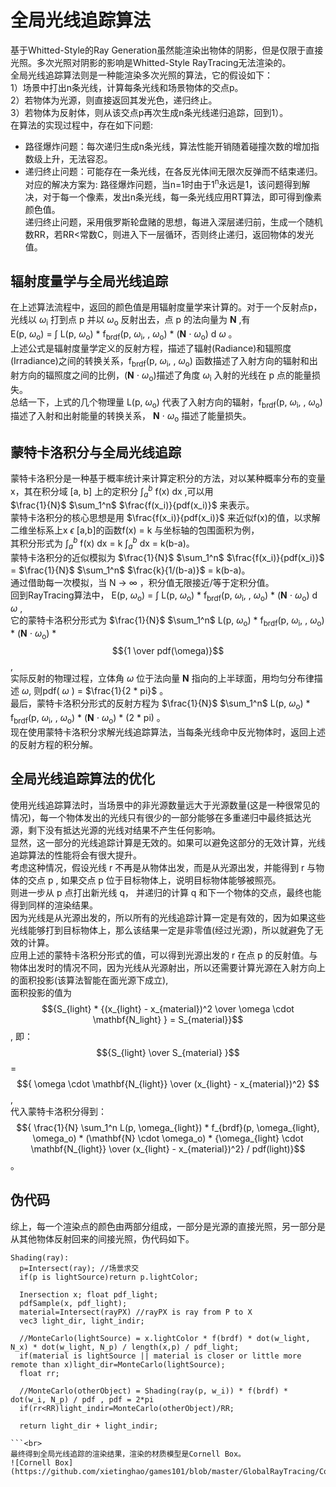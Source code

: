 # 全局光线追踪算法
基于Whitted-Style的Ray Generation虽然能渲染出物体的阴影，但是仅限于直接光照。多次光照对阴影的影响是Whitted-Style RayTracing无法渲染的。<br>
全局光线追踪算法则是一种能渲染多次光照的算法，它的假设如下：<br>
1）场景中打出n条光线，计算每条光线和场景物体的交点p。<br>
2）若物体为光源，则直接返回其发光色，递归终止。<br>
3）若物体为反射体，则从该交点p再次生成n条光线递归追踪，回到1）。<br>
在算法的实现过程中，存在如下问题: <br>
- 路径爆炸问题：每次递归生成n条光线，算法性能开销随着碰撞次数的增加指数级上升，无法容忍。
- 递归终止问题：可能存在一条光线，在各反光体间无限次反弹而不结束递归。<br>
对应的解决方案为:
路径爆炸问题，当n=1时由于1<sup>n</sup>永远是1，该问题得到解决，对于每一个像素，发出n条光线，每一条光线应用RT算法，即可得到像素颜色值。<br>
递归终止问题，采用俄罗斯轮盘赌的思想，每进入深层递归前，生成一个随机数RR，若RR<常数C，则进入下一层循环，否则终止递归，返回物体的发光值。<br>

## 辐射度量学与全局光线追踪
在上述算法流程中，返回的颜色值是用辐射度量学来计算的。对于一个反射点p，光线以 $\omega$<sub>i</sub> 打到点 p 并以 $\omega$<sub>o</sub> 反射出去，点 p 的法向量为 $\mathbf{N}$ ,有<br>
E(p, $\omega$<sub>o</sub>) = $\int$ L(p, $\omega$<sub>o</sub>) * f<sub>brdf</sub>(p, $\omega$<sub>i</sub>, , $\omega$<sub>o</sub>) * ($\mathbf{N}$ $\cdot$ $\omega$<sub>o</sub>) d $\omega$ 。<br>
上述公式是辐射度量学定义的反射方程，描述了辐射(Radiance)和辐照度(Irradiance)之间的转换关系，f<sub>brdf</sub>(p, $\omega$<sub>i</sub>, , $\omega$<sub>o</sub>) 函数描述了入射方向的辐射和出射方向的辐照度之间的比例，($\mathbf{N}$ $\cdot$ $\omega$<sub>o</sub>)描述了角度 $\omega$<sub>i</sub> 入射的光线在 p 点的能量损失。<br>
总结一下，上式的几个物理量 L(p, $\omega$<sub>o</sub>) 代表了入射方向的辐射，f<sub>brdf</sub>(p, $\omega$<sub>i</sub>, , $\omega$<sub>o</sub>) 描述了入射和出射能量的转换关系， $\mathbf{N}$ $\cdot$ $\omega$<sub>o</sub> 描述了能量损失。<br>

## 蒙特卡洛积分与全局光线追踪
蒙特卡洛积分是一种基于概率统计来计算定积分的方法，对以某种概率分布的变量x，其在积分域 [a, b] 上的定积分 $\int_a^b$ f(x) dx ,可以用<br> 
$\frac{1}{N}$ $\sum_1^n$ $\frac{f(x_i)}{pdf(x_i)}$ 来表示。<br>
蒙特卡洛积分的核心思想是用 $\frac{f(x_i)}{pdf(x_i)}$ 来近似f(x)的值，以求解二维坐标系上x $\epsilon$ [a,b]的函数f(x) = k 与坐标轴的包围面积为例，<br>
其积分形式为 $\int_a^b$ f(x) dx = k $\int_a^b$ dx = k(b-a)。<br>
蒙特卡洛积分的近似模拟为 $\frac{1}{N}$ $\sum_1^n$ $\frac{f(x_i)}{pdf(x_i)}$ = $\frac{1}{N}$ $\sum_1^n$ $\frac{k}{1/(b-a)}$ = k(b-a)。<br>
通过借助每一次模拟，当 N -> $\infty$ ，积分值无限接近/等于定积分值。<br>
回到RayTracing算法中， E(p, $\omega$<sub>o</sub>) = $\int$ L(p, $\omega$<sub>o</sub>) * f<sub>brdf</sub>(p, $\omega$<sub>i</sub>, , $\omega$<sub>o</sub>) * ($\mathbf{N}$ $\cdot$ $\omega$<sub>o</sub>) d $\omega$ ,<br>
它的蒙特卡洛积分形式为 $\frac{1}{N}$ $\sum_1^n$ L(p, $\omega$<sub>o</sub>) * f<sub>brdf</sub>(p, $\omega$<sub>i</sub>, , $\omega$<sub>o</sub>) * ($\mathbf{N}$ $\cdot$ $\omega$<sub>o</sub>) * $${1 \over pdf(\omega)}$$ , <br>
实际反射的物理过程，立体角 $\omega$ 位于法向量 $\mathbf{N}$ 指向的上半球面，用均匀分布律描述 $\omega$, 则pdf( $\omega$ ) = $\frac{1}{2 * pi}$ 。 <br>
最后，蒙特卡洛积分形式的反射方程为 $\frac{1}{N}$ $\sum_1^n$ L(p, $\omega$<sub>o</sub>) * f<sub>brdf</sub>(p, $\omega$<sub>i</sub>, , $\omega$<sub>o</sub>) * ($\mathbf{N}$ $\cdot$ $\omega$<sub>o</sub>) * (2 * pi) 。<br>
现在使用蒙特卡洛积分求解光线追踪算法，当每条光线命中反光物体时，返回上述的反射方程的积分解。

## 全局光线追踪算法的优化
使用光线追踪算法时，当场景中的非光源数量远大于光源数量(这是一种很常见的情况)，每一个物体发出的光线只有很少的一部分能够在多重递归中最终抵达光源，剩下没有抵达光源的光线对结果不产生任何影响。<br>
显然，这一部分的光线追踪计算是无效的。如果可以避免这部分的无效计算，光线追踪算法的性能将会有很大提升。<br>
考虑这种情况，假设光线 r 不再是从物体出发，而是从光源出发，并能得到 r 与物体的交点 p , 如果交点 p 位于目标物体上，说明目标物体能够被照亮。<br>
则进一步从 p 点打出新光线 q， 并递归的计算 q 和下一个物体的交点，最终也能得到同样的渲染结果。<br>
因为光线是从光源出发的，所以所有的光线追踪计算一定是有效的，因为如果这些光线能够打到目标物体上，那么该结果一定是非零值(经过光源)，所以就避免了无效的计算。<br>
应用上述的蒙特卡洛积分形式的值，可以得到光源出发的 r 在点 p 的反射值。与物体出发时的情况不同，因为光线从光源射出，所以还需要计算光源在入射方向上的面积投影(该算法智能在面光源下成立),<br>
面积投影的值为 $${S_{light} * {(x_{light} - x_{material})^2 \over \omega \cdot \mathbf{N_light} }   = S_{material}}$$ , 即：<br>
$${S_{light} \over S_{material} }$$ = $${ \omega \cdot \mathbf{N_{light}} \over (x_{light} - x_{material})^2} $$ ,<br>
代入蒙特卡洛积分得到： $${ \frac{1}{N} \sum_1^n L(p, \omega_{light}) * f_{brdf}(p, \omega_{light}, \omega_o) * (\mathbf{N} \cdot \omega_o) * {\omega_{light} \cdot \mathbf{N_{light}} \over (x_{light} - x_{material})^2} / pdf(light)}$$  。

## 伪代码
综上，每一个渲染点的颜色由两部分组成，一部分是光源的直接光照，另一部分是从其他物体反射回来的间接光照，伪代码如下。
```
Shading(ray):
  p=Intersect(ray); //场景求交
  if(p is lightSource)return p.lightColor;

  Inersection x; float pdf_light;
  pdfSample(x, pdf_light);
  material=Intersect(rayPX) //rayPX is ray from P to X
  vec3 light_dir, light_indir;

  //MonteCarlo(lightSource) = x.lightColor * f(brdf) * dot(w_light, N_x) * dot(w_light, N_p) / length(x,p) / pdf_light; 
  if(material is lightSource || material is closer or little more remote than x)light_dir=MonteCarlo(lightSource); 
  float rr;

  //MonteCarlo(otherObject) = Shading(ray(p, w_i)) * f(brdf) * dot(w_i, N_p) / pdf , pdf = 2*pi
  if(rr<RR)light_indir=MonteCarlo(otherObject)/RR; 

  return light_dir + light_indir;
  
```<br>
最终得到全局光线追踪的渲染结果，渲染的材质模型是Cornell Box。
![Cornell Box](https://github.com/xietinghao/games101/blob/master/GlobalRayTracing/CornellBox.png)

